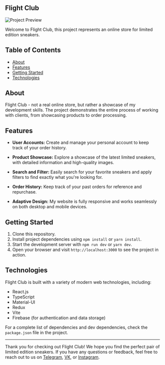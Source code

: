 ## Flight Club

![Project Preview](https://cms-cdn.flightclub.com/3500/4f8e74f93059-2f4b-ee11-2cd6-018fc651.jpg)

Welcome to Flight Club, this project represents an online store for limited edition sneakers.

## Table of Contents

- [About](#about)
- [Features](#features)
- [Getting Started](#getting-started)
- [Technologies](#technologies)

## About

Flight Club - not a real online store, but rather a showcase of my development skills. The project demonstrates the entire process of working with clients, from showcasing products to order processing.

## Features

- **User Accounts:** Create and manage your personal account to keep track of your order history.

- **Product Showcase:** Explore a showcase of the latest limited sneakers, with detailed information and high-quality images.

- **Search and Filter:** Easily search for your favorite sneakers and apply filters to find exactly what you're looking for.

- **Order History:** Keep track of your past orders for reference and repurchase.

- **Adaptive Design:** My website is fully responsive and works seamlessly on both desktop and mobile devices.

## Getting Started

1. Clone this repository.
2. Install project dependencies using `npm install` or `yarn install`.
3. Start the development server with `npm run dev` or `yarn dev`.
4. Open your browser and visit `http://localhost:3000` to see the project in action.

## Technologies

Flight Club is built with a variety of modern web technologies, including:

- React.js
- TypeScript
- Material-UI
- Redux
- Vite
- Firebase (for authentication and data storage)

For a complete list of dependencies and dev dependencies, check the `package.json` file in the project.

---

Thank you for checking out Flight Club! We hope you find the perfect pair of limited edition sneakers. If you have any questions or feedback, feel free to reach out to us on [Telegram](https://t.me/pschPvl), [VK](https://vk.com/pashaye), or [Instagram](https://instagram.com/pschpvl).
